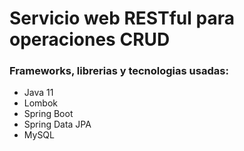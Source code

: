 # Servicio web RESTful para operaciones CRUD

### Frameworks, librerias y tecnologias usadas:
- Java 11
- Lombok
- Spring Boot
- Spring Data JPA
- MySQL
